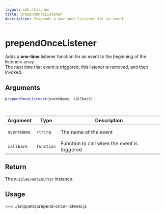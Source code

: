 ```yaml
---
layout: sdk.html.hbs
title: prependOnceListener
description: Prepends a new once listener for an event
---
```


# prependOnceListener

Adds a **one-time** listener function for an event to the beginning of the listeners array.  
The next time that event is triggered, this listener is removed, and then invoked.

## Arguments

```js
prependOnceListener(eventName, callback);
```

<br/>

| Argument    | Type                | Description                                  |
| ----------- | ------------------- | -------------------------------------------- |
| `eventName` | <pre>string</pre>   | The name of the event                        |
| `callback`  | <pre>function</pre> | Function to call when the event is triggered |

## Return

The `KuzzleEventEmitter` instance.

## Usage

<<< ./snippets/prepend-once-listener.js

